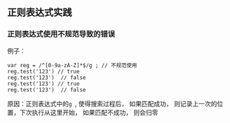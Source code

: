 ## 正则表达式实践

### 正则表达式使用不规范导致的错误

例子：
````
var reg = /^[0-9a-zA-Z]*$/g ; // 不规范使用
reg.test('123') // true
reg.test('123')  // false
reg.test('123') // true
reg.test('123')  // false

````
原因：正则表达式中的```g ```, 使得搜索过程后， 如果匹配成功， 则记录上一次的位置，下次执行从这里开始， 如果匹配不成功， 则会归零
